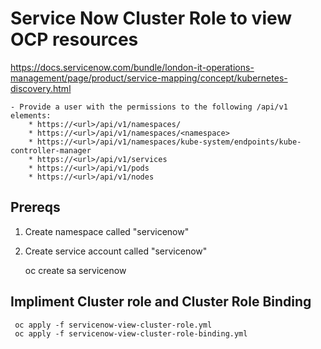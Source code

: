 # Service Now Cluster Role to view OCP resources

https://docs.servicenow.com/bundle/london-it-operations-management/page/product/service-mapping/concept/kubernetes-discovery.html

	- Provide a user with the permissions to the following /api/v1 elements:
		* https://<url>/api/v1/namespaces/
		* https://<url>/api/v1/namespaces/<namespace>
		* https://<url>/api/v1/namespaces/kube-system/endpoints/kube-controller-manager
		* https://<url>/api/v1/services
		* https://<url>/api/v1/pods
		* https://<url>/api/v1/nodes


## Prereqs

1. Create namespace called "servicenow"

2. Create service account called "servicenow"

	oc create sa servicenow


## Impliment Cluster role and Cluster Role Binding
	
	 oc apply -f servicenow-view-cluster-role.yml
	 oc apply -f servicenow-view-cluster-role-binding.yml  
